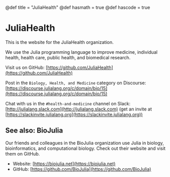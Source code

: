 @def title = "JuliaHealth"
@def hasmath = true
@def hascode = true

# JuliaHealth

This is the website for the JuliaHealth organization.

We use the Julia programming language to improve medicine, individual health, health care, public health, and biomedical research.

Visit us on GitHub: [https://github.com/JuliaHealth](https://github.com/JuliaHealth)

Post in the `Biology, Health, and Medicine` category on Discourse: [https://discourse.julialang.org/c/domain/bio/15](https://discourse.julialang.org/c/domain/bio/15)

Chat with us in the `#health-and-medicine` channel on Slack: [http://julialang.slack.com](http://julialang.slack.com) (get an invite at [https://slackinvite.julialang.org](https://slackinvite.julialang.org))



## See also: BioJulia

Our friends and colleagues in the BioJulia organization use Julia in biology, bioinformatics, and computational biology. Check out their website and visit them on GitHub.
- Website: [https://biojulia.net](https://biojulia.net)
- GitHub: [https://github.com/BioJulia](https://github.com/BioJulia)

